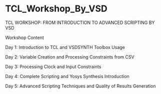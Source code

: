 # TCL_Workshop_By_VSD
TCL WORKSHOP: FROM INTRODUCTION TO ADVANCED SCRIPTING BY VSD

Workshop Content

Day 1: Introduction to TCL and VSDSYNTH Toolbox Usage

Day 2: Variable Creation and Processing Constraints from CSV

Day 3: Processing Clock and Input Constraints

Day 4: Complete Scripting and Yosys Synthesis Introduction

Day 5: Advanced Scripting Techniques and Quality of Results Generation
